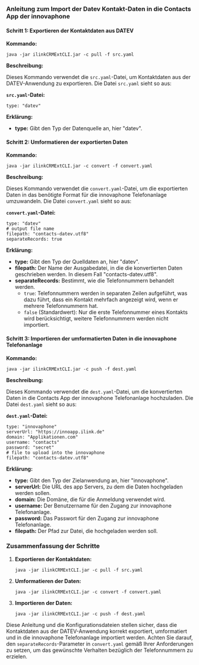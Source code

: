 
### Anleitung zum Import der Datev Kontakt-Daten in die Contacts App der innovaphone

#### **Schritt 1: Exportieren der Kontaktdaten aus DATEV**

**Kommando:**

```
java -jar ilinkCRMExtCLI.jar -c pull -f src.yaml
```

**Beschreibung:**

Dieses Kommando verwendet die `src.yaml`-Datei, um Kontaktdaten aus der DATEV-Anwendung zu exportieren. Die Datei `src.yaml` sieht so aus:

**`src.yaml`-Datei:**

```
type: "datev"
```

**Erklärung:**

- **type:** Gibt den Typ der Datenquelle an, hier "datev".

#### **Schritt 2: Umformatieren der exportierten Daten**

**Kommando:**

```
java -jar ilinkCRMExtCLI.jar -c convert -f convert.yaml
```

**Beschreibung:**

Dieses Kommando verwendet die `convert.yaml`-Datei, um die exportierten Daten in das benötigte Format für die innovaphone Telefonanlage umzuwandeln. Die Datei `convert.yaml` sieht so aus:

**`convert.yaml`-Datei:**

```
type: "datev"
# output file name
filepath: "contacts-datev.utf8"
separateRecords: true
```

**Erklärung:**

- **type:** Gibt den Typ der Quelldaten an, hier "datev".
- **filepath:** Der Name der Ausgabedatei, in die die konvertierten Daten geschrieben werden. In diesem Fall "contacts-datev.utf8".
- **separateRecords:** Bestimmt, wie die Telefonnummern behandelt werden.
  - `true`: Telefonnummern werden in separaten Zeilen aufgeführt, was dazu führt, dass ein Kontakt mehrfach angezeigt wird, wenn er mehrere Telefonnummern hat.
  - `false` (Standardwert): Nur die erste Telefonnummer eines Kontakts wird berücksichtigt, weitere Telefonnummern werden nicht importiert.

#### **Schritt 3: Importieren der umformatierten Daten in die innovaphone Telefonanlage**

**Kommando:**

```
java -jar ilinkCRMExtCLI.jar -c push -f dest.yaml
```

**Beschreibung:**

Dieses Kommando verwendet die `dest.yaml`-Datei, um die konvertierten Daten in die Contacts App der innovaphone Telefonanlage hochzuladen. Die Datei `dest.yaml` sieht so aus:

**`dest.yaml`-Datei:**

```
type: "innovaphone"
serverUrl: "https://innoapp.ilink.de"
domain: "Applikationen.com"
username: "contacts"
password: "secret"
# file to upload into the innovaphone
filepath: "contacts-datev.utf8"
```

**Erklärung:**

- **type:** Gibt den Typ der Zielanwendung an, hier "innovaphone".
- **serverUrl:** Die URL des app Servers, zu dem die Daten hochgeladen werden sollen.
- **domain:** Die Domäne, die für die Anmeldung verwendet wird.
- **username:** Der Benutzername für den Zugang zur innovaphone Telefonanlage.
- **password:** Das Passwort für den Zugang zur innovaphone Telefonanlage.
- **filepath:** Der Pfad zur Datei, die hochgeladen werden soll.

### Zusammenfassung der Schritte

1. **Exportieren der Kontaktdaten:**
   ```
   java -jar ilinkCRMExtCLI.jar -c pull -f src.yaml
   ```

2. **Umformatieren der Daten:**
   ```
   java -jar ilinkCRMExtCLI.jar -c convert -f convert.yaml
   ```

3. **Importieren der Daten:**
   ```
   java -jar ilinkCRMExtCLI.jar -c push -f dest.yaml
   ```

Diese Anleitung und die Konfigurationsdateien stellen sicher, dass die Kontaktdaten aus der DATEV-Anwendung korrekt exportiert, umformatiert und in die innovaphone Telefonanlage importiert werden. Achten Sie darauf, den `separateRecords`-Parameter in `convert.yaml` gemäß Ihrer Anforderungen zu setzen, um das gewünschte Verhalten bezüglich der Telefonnummern zu erzielen.